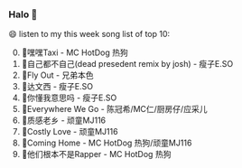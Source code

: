 

### Halo 👋

😄 listen to my this week song list of top 10:

0. 🌈嘿嘿Taxi - MC HotDog 热狗
1. 🌈自己都不自己(dead presedent remix by josh) - 瘦子E.SO
2. 🌈Fly Out - 兄弟本色
3. 🌈达文西 - 瘦子E.SO
4. 🌈你懂我意思吗 - 瘦子E.SO
5. 🌈Everywhere We Go - 陈冠希/MC仁/厨房仔/应采儿
6. 🌈质感老乡 - 顽童MJ116
7. 🌈Costly Love - 顽童MJ116
8. 🌈Coming Home - MC HotDog 热狗/顽童MJ116
9. 🌈他们根本不是Rapper - MC HotDog 热狗

